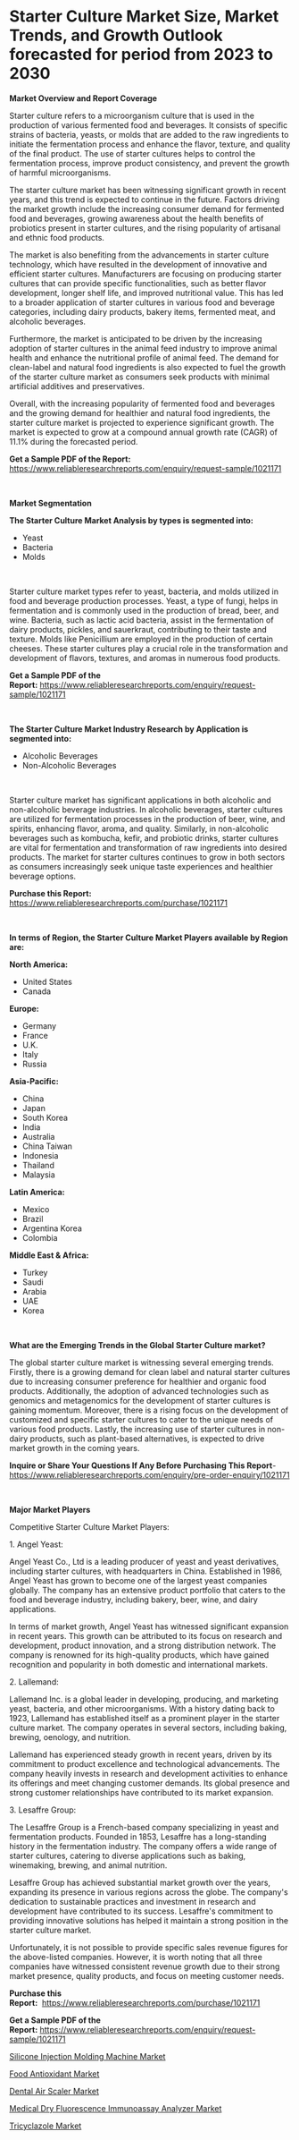 <p><h1>Starter Culture Market Size, Market Trends, and Growth Outlook forecasted for period from 2023 to 2030</h1></p><p><strong>Market Overview and Report Coverage</strong></p>
<p><p>Starter culture refers to a microorganism culture that is used in the production of various fermented food and beverages. It consists of specific strains of bacteria, yeasts, or molds that are added to the raw ingredients to initiate the fermentation process and enhance the flavor, texture, and quality of the final product. The use of starter cultures helps to control the fermentation process, improve product consistency, and prevent the growth of harmful microorganisms.</p><p>The starter culture market has been witnessing significant growth in recent years, and this trend is expected to continue in the future. Factors driving the market growth include the increasing consumer demand for fermented food and beverages, growing awareness about the health benefits of probiotics present in starter cultures, and the rising popularity of artisanal and ethnic food products.</p><p>The market is also benefiting from the advancements in starter culture technology, which have resulted in the development of innovative and efficient starter cultures. Manufacturers are focusing on producing starter cultures that can provide specific functionalities, such as better flavor development, longer shelf life, and improved nutritional value. This has led to a broader application of starter cultures in various food and beverage categories, including dairy products, bakery items, fermented meat, and alcoholic beverages.</p><p>Furthermore, the market is anticipated to be driven by the increasing adoption of starter cultures in the animal feed industry to improve animal health and enhance the nutritional profile of animal feed. The demand for clean-label and natural food ingredients is also expected to fuel the growth of the starter culture market as consumers seek products with minimal artificial additives and preservatives.</p><p>Overall, with the increasing popularity of fermented food and beverages and the growing demand for healthier and natural food ingredients, the starter culture market is projected to experience significant growth. The market is expected to grow at a compound annual growth rate (CAGR) of 11.1% during the forecasted period.</p></p>
<p><strong>Get a Sample PDF of the Report:</strong> <a href="https://www.reliableresearchreports.com/enquiry/request-sample/1021171">https://www.reliableresearchreports.com/enquiry/request-sample/1021171</a></p>
<p>&nbsp;</p>
<p><strong>Market Segmentation</strong></p>
<p><strong>The Starter Culture Market Analysis by types is segmented into:</strong></p>
<p><ul><li>Yeast</li><li>Bacteria</li><li>Molds</li></ul></p>
<p>&nbsp;</p>
<p><p>Starter culture market types refer to yeast, bacteria, and molds utilized in food and beverage production processes. Yeast, a type of fungi, helps in fermentation and is commonly used in the production of bread, beer, and wine. Bacteria, such as lactic acid bacteria, assist in the fermentation of dairy products, pickles, and sauerkraut, contributing to their taste and texture. Molds like Penicillium are employed in the production of certain cheeses. These starter cultures play a crucial role in the transformation and development of flavors, textures, and aromas in numerous food products.</p></p>
<p><strong>Get a Sample PDF of the Report:</strong>&nbsp;<a href="https://www.reliableresearchreports.com/enquiry/request-sample/1021171">https://www.reliableresearchreports.com/enquiry/request-sample/1021171</a></p>
<p>&nbsp;</p>
<p><strong>The Starter Culture Market Industry Research by Application is segmented into:</strong></p>
<p><ul><li>Alcoholic Beverages</li><li>Non-Alcoholic Beverages</li></ul></p>
<p>&nbsp;</p>
<p><p>Starter culture market has significant applications in both alcoholic and non-alcoholic beverage industries. In alcoholic beverages, starter cultures are utilized for fermentation processes in the production of beer, wine, and spirits, enhancing flavor, aroma, and quality. Similarly, in non-alcoholic beverages such as kombucha, kefir, and probiotic drinks, starter cultures are vital for fermentation and transformation of raw ingredients into desired products. The market for starter cultures continues to grow in both sectors as consumers increasingly seek unique taste experiences and healthier beverage options.</p></p>
<p><strong>Purchase this Report:</strong>&nbsp; <a href="https://www.reliableresearchreports.com/purchase/1021171">https://www.reliableresearchreports.com/purchase/1021171</a></p>
<p>&nbsp;</p>
<p><strong>In terms of Region, the Starter Culture Market Players available by Region are:</strong></p>
<p>
    <p> <strong> North America: </strong>
        <ul>
            <li>United States</li>
            <li>Canada</li>
        </ul>
        </p> 
    <p> <strong> Europe: </strong>
        <ul>
            <li>Germany</li>
            <li>France</li>
            <li>U.K.</li>
            <li>Italy</li>
            <li>Russia</li>
        </ul>
        </p> 
    <p> <strong> Asia-Pacific: </strong>
        <ul>
            <li>China</li>
            <li>Japan</li>
            <li>South Korea</li>
            <li>India</li>
            <li>Australia</li>
            <li>China Taiwan</li>
            <li>Indonesia</li>
            <li>Thailand</li>
            <li>Malaysia</li>
        </ul>
        </p> 
    <p> <strong> Latin America: </strong>
        <ul>
            <li>Mexico</li>
            <li>Brazil</li>
            <li>Argentina Korea</li>
            <li>Colombia</li>
        </ul>
        </p> 
    <p> <strong> Middle East & Africa: </strong>
        <ul>
            <li>Turkey</li>
            <li>Saudi</li>
            <li>Arabia</li>
            <li>UAE</li>
            <li>Korea</li>
        </ul>
    </p>
    </p>
<p>&nbsp;</p>
<p><strong>What are the Emerging Trends in the Global Starter Culture market?</strong></p>
<p><p>The global starter culture market is witnessing several emerging trends. Firstly, there is a growing demand for clean label and natural starter cultures due to increasing consumer preference for healthier and organic food products. Additionally, the adoption of advanced technologies such as genomics and metagenomics for the development of starter cultures is gaining momentum. Moreover, there is a rising focus on the development of customized and specific starter cultures to cater to the unique needs of various food products. Lastly, the increasing use of starter cultures in non-dairy products, such as plant-based alternatives, is expected to drive market growth in the coming years.</p></p>
<p><strong>Inquire or Share Your Questions If Any Before Purchasing This Report</strong>- <a href="https://www.reliableresearchreports.com/enquiry/pre-order-enquiry/1021171">https://www.reliableresearchreports.com/enquiry/pre-order-enquiry/1021171</a></p>
<p>&nbsp;</p>
<p><strong>Major Market Players</strong></p>
<p><p>Competitive Starter Culture Market Players:</p><p>1. Angel Yeast:</p><p>Angel Yeast Co., Ltd is a leading producer of yeast and yeast derivatives, including starter cultures, with headquarters in China. Established in 1986, Angel Yeast has grown to become one of the largest yeast companies globally. The company has an extensive product portfolio that caters to the food and beverage industry, including bakery, beer, wine, and dairy applications.</p><p>In terms of market growth, Angel Yeast has witnessed significant expansion in recent years. This growth can be attributed to its focus on research and development, product innovation, and a strong distribution network. The company is renowned for its high-quality products, which have gained recognition and popularity in both domestic and international markets.</p><p>2. Lallemand:</p><p>Lallemand Inc. is a global leader in developing, producing, and marketing yeast, bacteria, and other microorganisms. With a history dating back to 1923, Lallemand has established itself as a prominent player in the starter culture market. The company operates in several sectors, including baking, brewing, oenology, and nutrition.</p><p>Lallemand has experienced steady growth in recent years, driven by its commitment to product excellence and technological advancements. The company heavily invests in research and development activities to enhance its offerings and meet changing customer demands. Its global presence and strong customer relationships have contributed to its market expansion.</p><p>3. Lesaffre Group:</p><p>The Lesaffre Group is a French-based company specializing in yeast and fermentation products. Founded in 1853, Lesaffre has a long-standing history in the fermentation industry. The company offers a wide range of starter cultures, catering to diverse applications such as baking, winemaking, brewing, and animal nutrition.</p><p>Lesaffre Group has achieved substantial market growth over the years, expanding its presence in various regions across the globe. The company's dedication to sustainable practices and investment in research and development have contributed to its success. Lesaffre's commitment to providing innovative solutions has helped it maintain a strong position in the starter culture market.</p><p>Unfortunately, it is not possible to provide specific sales revenue figures for the above-listed companies. However, it is worth noting that all three companies have witnessed consistent revenue growth due to their strong market presence, quality products, and focus on meeting customer needs.</p></p>
<p><strong>Purchase this Report:</strong>&nbsp;&nbsp;<a href="https://www.reliableresearchreports.com/purchase/1021171">https://www.reliableresearchreports.com/purchase/1021171</a></p>
<p></p>
<p><strong>Get a Sample PDF of the Report:</strong>&nbsp;<a href="https://www.reliableresearchreports.com/enquiry/request-sample/1021171">https://www.reliableresearchreports.com/enquiry/request-sample/1021171</a></p>
<p><p><a href="https://medium.com/@saigemarvin1946/silicone-injection-molding-machine-market-size-growth-forecast-2023-2030-28c6b5c0d8f8">Silicone Injection Molding Machine Market</a></p><p><a href="https://medium.com/@yashreports27/food-antioxidant-market-size-growth-forecast-2023-2030-c7c6ae41642a">Food Antioxidant Market</a></p><p><a href="https://www.reportprime.com/dental-air-scaler-r10651">Dental Air Scaler Market</a></p><p><a href="https://www.reportprime.com/medical-dry-fluorescence-immunoassay-analyzer-r10653">Medical Dry Fluorescence Immunoassay Analyzer Market</a></p><p><a href="https://www.linkedin.com/pulse/decoding-tricyclazole-market-deep-dive-latest-trends-xaife/">Tricyclazole Market</a></p></p>